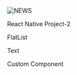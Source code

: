 ![NEWS](https://user-images.githubusercontent.com/67829382/101484661-069a6e00-396b-11eb-8a88-28a1b9906c22.gif)

React Native Project-2

FlatList

Text

Custom Component

